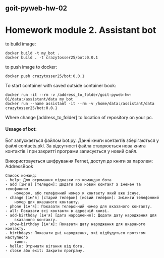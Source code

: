 ## goit-pyweb-hw-02
# Homework module 2. Assistant bot

to build image:

    docker build -t my_bot .
    docker build . -t crazytosser25/bot:0.0.1

to push image to docker:

    docker push crazytosser25/bot:0.0.1

To start container with saved outside container book:

    docker run -it --rm -v /address_to_folder/goit-pyweb-hw-01/data:/assistant/data my_bot
    docker run --name assistant -it --rm -v /home/data:/assistant/data crazytosser25/bot:0.0.1

Where change [address_to_folder] to location of repository on your pc.

#### Usaage of bot:

Бот запускається файлом bot.py. Данні
книги контактів зберігаються у файлі contacts.pkl. За відсутності файла
створюється нова книга контактів і при закритті програми записується у новий
файл.

Використовується шифрування Fernet, доступ до книги за паролем: AddressBook

    Список команд:
    - help: Для отримання підказки по командах бота
    - add [ім'я] [телефон]: Додати або новий контакт з іменем та телефонним
        номером, або телефонний номер к контакту який вже існує.
    - change [ім'я] [старий телефон] [новий телефон]: Змінити телефонний
        номер для вказаного контакту.
    - phone [ім'я]: Показати телефонний номер для вказаного контакту.
    - all: Показати всі контакти в адресній книзі.
    - add-birthday [ім'я] [дата народження]: Додати дату народження для
        вказаного контакту.
    - show-birthday [ім'я]: Показати дату народження для вказаного контакту.
    - birthdays: Показати дні народження, які відбудуться протягом наступного
        тижня.
    - hello: Отримати вітання від бота.
    - close або exit: Закрити програму.
